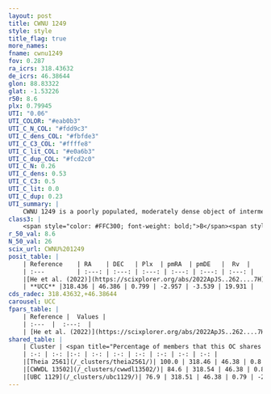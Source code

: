 ```yaml
---
layout: post
title: CWNU 1249
style: style
title_flag: true
more_names: 
fname: cwnu1249
fov: 0.287
ra_icrs: 318.43632
de_icrs: 46.38644
glon: 88.83322
glat: -1.53226
r50: 8.6
plx: 0.79945
UTI: "0.06"
UTI_COLOR: "#eab0b3"
UTI_C_N_COL: "#fdd9c3"
UTI_C_dens_COL: "#fbfde3"
UTI_C_C3_COL: "#ffffe8"
UTI_C_lit_COL: "#e0a6b3"
UTI_C_dup_COL: "#fcd2c0"
UTI_C_N: 0.26
UTI_C_dens: 0.53
UTI_C_C3: 0.5
UTI_C_lit: 0.0
UTI_C_dup: 0.23
UTI_summary: |
    CWNU 1249 is a poorly populated, moderately dense object of intermediate C3 quality. It was recently reported in the literature.<br><br><span style="color: #99180f; font-weight: bold;">Warning: </span>This is likely a duplicate object, which shares a large percentage of members with at least one previously reported entry.
class3: |
    <span style="color: #FFC300; font-weight: bold;">B</span><span style="color: #FFC300; font-weight: bold;">B</span>
r_50_val: 8.6
N_50_val: 26
scix_url: CWNU%201249
posit_table: |
    | Reference    | RA    | DEC   | Plx  | pmRA  | pmDE   |  Rv  |
    | :---         | :---: | :---: | :---: | :---: | :---: | :---: |
    |[He et al. (2022)](https://scixplorer.org/abs/2022ApJS..262....7H) | 318.354 | 46.42 | 0.819 | -2.94 | -3.551 | -- |
    | **UCC** |318.436 | 46.386 | 0.799 | -2.957 | -3.539 | 19.931 | 
cds_radec: 318.43632,+46.38644
carousel: UCC
fpars_table: |
    | Reference |  Values |
    | :---  |  :---:  |
    | [He et al. (2022)](https://scixplorer.org/abs/2022ApJS..262....7H) | `A0=1.5, logAge=8.7` |
shared_table: |
    | Cluster | <span title="Percentage of members that this OC shares with the ones listed">%</span>   | RA   | DEC   | Plx   | pmRA  | pmDE  | Rv | UTI |
    | :-: | :-: |:-: | :-: | :-: | :-: | :-: | :-: | :-: |
    |[Theia 2561](/_clusters/theia2561/)| 100.0 | 318.46 | 46.38 | 0.8 | -2.96 | -3.51 | 12.29 |0.19 |
    |[CWWDL 13502](/_clusters/cwwdl13502/)| 84.6 | 318.54 | 46.38 | 0.8 | -2.97 | -3.51 | 12.29 |0.11 |
    |[UBC 1129](/_clusters/ubc1129/)| 76.9 | 318.51 | 46.38 | 0.79 | -2.97 | -3.5 | 2.66 |0.38 |
---
```

